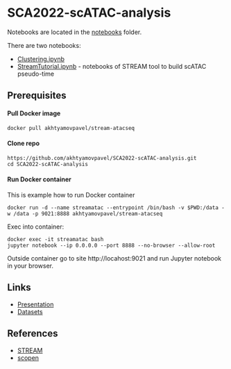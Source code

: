 # SCA2022-scATAC-analysis

Notebooks are located in the [notebooks](notebooks) folder.

There are two notebooks:
* [Clustering.ipynb](notebooks/Clustering.ipynb)
* [StreamTutorial.ipynb](notebooks/StreamTutorial.ipynb) - notebooks of STREAM tool to build scATAC pseudo-time

## Prerequisites

#### Pull Docker image
```
docker pull akhtyamovpavel/stream-atacseq
```

#### Clone repo
```
https://github.com/akhtyamovpavel/SCA2022-scATAC-analysis.git
cd SCA2022-scATAC-analysis
```

#### Run Docker container

This is example how to run Docker container

```
docker run -d --name streamatac --entrypoint /bin/bash -v $PWD:/data -w /data -p 9021:8888 akhtyamovpavel/stream-atacseq
```

Exec into container:
```
docker exec -it streamatac bash
jupyter notebook --ip 0.0.0.0 --port 8888 --no-browser --allow-root
```

Outside container go to site http://locahost:9021 and run Jupyter notebook in your browser.

## Links

* [Presentation](https://docs.google.com/presentation/d/1n7tDgpacqBI9YFgHfQJZx52yk23EisFH5CDOLjhGEeA/edit?usp=sharing)
* [Datasets](Datasets)

## References
* [STREAM](https://github.com/pinellolab/STREAM)
* [scopen](https://github.com/CostaLab/scopen)

